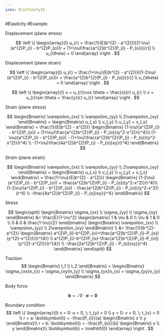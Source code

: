 ```yaml
---
icon: OcInfinity16
---
```


#Elasticity  #Example 

Displacement (plane stress)

$$
\left \{
\begin{array}{l}
u_{r} = \frac{1}{E(b^{2} - a^{2})}[(1-\nu)(a^{2}P_{i} - b^{2}P_{o})r + (1+\nu)\frac{a^{2}b^{2}(P_{i} - P_{o})}{r}] \\
u_{\theta} = 0
\end{array}
\right .
$$

Displacement (plane strain)

$$
\left \{
\begin{array}{l}
u_{r} = \frac{1+\nu}{E(b^{2} - a^{2})}[(1-2\nu)(a^{2}P_{i} - b^{2}P_{o})r + \frac{a^{2}b^{2}(P_{i} - P_{o})}{r}] \\
u_{\theta} = 0
\end{array}
\right .
$$

$$
\left \{
\begin{array}{l}
u = u_{r}\cos \theta = \frac{x}{r} u_{r}  \\
v = u_{r}\sin \theta = \frac{y}{r} u_{r} 
\end{array}
\right .
$$

Strain (plane stress)

$$
\begin{Bmatrix}
\varepsilon_{xx} \\ \varepsilon_{yy} \\ 2\varepsilon_{xy}
\end{Bmatrix} = 
\begin{Bmatrix}
u_{,x} \\ v_{,y} \\ u_{,y} + v_{,x}
\end{Bmatrix} 
= \frac{1}{E(b^{2} - a^{2})}
\begin{Bmatrix}
(1-\nu)(a^{2}P_{i} - b^{2}P_{o}) + (1+\nu)\frac{a^{2}b^{2}(P_{i} - P_{o})(y^2-x^2)}{r^4}\\
(1-\nu)(a^{2}P_{i} - b^{2}P_{o}) - (1+\nu)\frac{a^{2}b^{2}(P_{i} - P_{o})(y^2-x^2)}{r^4} \\
-(1+\nu)\frac{4a^{2}b^{2}(P_{i} - P_{o})xy}{r^4}
\end{Bmatrix}
$$

Strain (plane strain)

$$
\begin{Bmatrix}
\varepsilon_{xx} \\ \varepsilon_{yy} \\ 2\varepsilon_{xy}
\end{Bmatrix} = 
\begin{Bmatrix}
u_{,x} \\ v_{,y} \\ u_{,y} + v_{,x}
\end{Bmatrix} 
= \frac{1+\nu}{E(b^{2} - a^{2})}
\begin{Bmatrix}
(1-2\nu)(a^{2}P_{i} - b^{2}P_{o}) + \frac{a^{2}b^{2}(P_{i} - P_{o})(y^2-x^2)}{r^4}\\
(1-2\nu)(a^{2}P_{i} - b^{2}P_{o}) - \frac{a^{2}b^{2}(P_{i} - P_{o})(y^2-x^2)}{r^4} \\
-\frac{4a^{2}b^{2}(P_{i} - P_{o})xy}{r^4}
\end{Bmatrix}
$$

Stress

$$
\begin{split}
\begin{Bmatrix}
\sigma_{xx} \\ \sigma_{yy} \\ \sigma_{xy}
\end{Bmatrix} &=
\frac{E}{1-\nu^2}
\begin{bmatrix}
  1 & \nu & 0 \\
\nu &   1 & 0 \\
  0 &   0 & \frac{1-\nu}{2}
\end{bmatrix}
\begin{Bmatrix}
\varepsilon_{xx} \\ \varepsilon_{yy} \\ 2\varepsilon_{xy}
\end{Bmatrix} \\ &= \frac{1}{b^{2}-a^{2}}
\begin{Bmatrix}
a^{2}P_{i}-b^{2}P_{o}+\frac{a^{2}b^{2}(P_{i}-P_{o})(y^{2}-x^{2})}{r^{4}} \\
a^{2}P_{i}-b^{2}P_{o}-\frac{a^{2}b^{2}(P_{i}-P_{o})(y^{2}-x^{2})}{r^{4}} \\ 
-\frac{2a^{2}b^{2}(P_{i} - P_{o})xy}{r^4}
\end{Bmatrix}
\end{split}
$$

Traction
$$
\begin{Bmatrix}
t_1 \\ t_2
\end{Bmatrix} = 
\begin{Bmatrix}
\sigma_{xx}n_{x} + \sigma_{xy}n_{y} \\
\sigma_{yx}n_{x} + \sigma_{yy}n_{y}
\end{Bmatrix} 
$$

Body force

$$
\boldsymbol{b} = - \nabla \cdot \boldsymbol \sigma = \mathbf{0}
$$

Boundary condition
$$
\left \{
\begin{array}{l}
x = 0: u = 0, \; t_{y} = 0 \\
y = 0: v = 0, \; t_{x} = 0 \\
r = a: \boldsymbol{t} = 
-\frac{P_{i}}{a}
\begin{Bmatrix}
x \\
y
\end{Bmatrix}\\
r = b: \boldsymbol{t} = 
-\frac{P_{o}}{b}
\begin{Bmatrix}
x \\
y
\end{Bmatrix}\\
\boldsymbol{b} = \mathbf{0}
\end{array}
\right .
$$
